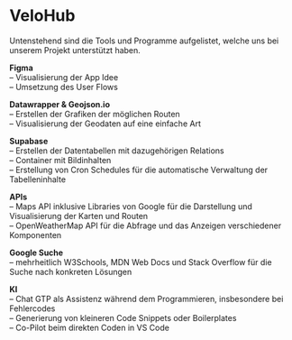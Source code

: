 # VeloHub

Untenstehend sind die Tools und Programme aufgelistet, welche uns bei unserem Projekt unterstützt haben.

**Figma**<br />
– Visualisierung der App Idee<br />
– Umsetzung des User Flows

**Datawrapper & Geojson.io**<br />
– Erstellen der Grafiken der möglichen Routen<br />
– Visualisierung der Geodaten auf eine einfache Art

**Supabase**<br />
– Erstellen der Datentabellen mit dazugehörigen Relations<br />
– Container mit Bildinhalten<br />
– Erstellung von Cron Schedules für die automatische Verwaltung der Tabelleninhalte

**APIs**<br />
– Maps API inklusive Libraries von Google für die Darstellung und Visualisierung der Karten und Routen<br />
– OpenWeatherMap API für die Abfrage und das Anzeigen verschiedener Komponenten

**Google Suche**<br />
– mehrheitlich W3Schools, MDN Web Docs und Stack Overflow für die Suche nach konkreten Lösungen

**KI**<br />
– Chat GTP als Assistenz während dem Programmieren, insbesondere bei Fehlercodes<br />
– Generierung von kleineren Code Snippets oder Boilerplates<br />
– Co-Pilot beim direkten Coden in VS Code
